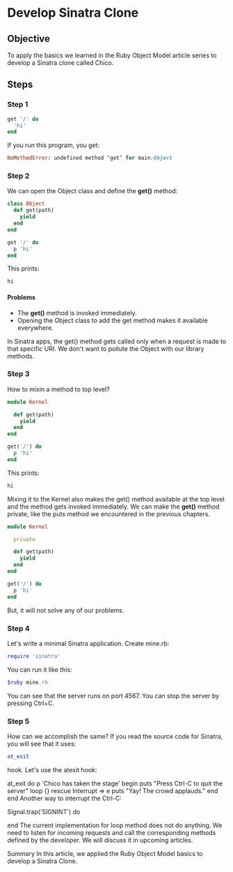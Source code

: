 # Develop Sinatra Clone

## Objective

To apply the basics we learned in the Ruby Object Model article series to develop a Sinatra clone called Chico.

## Steps

### Step 1

```ruby
get '/' do
  'hi'
end
```

If you run this program, you get:

```ruby
NoMethodError: undefined method ‘get’ for main:Object
```

### Step 2

We can open the Object class and define the **get()** method:

```ruby
class Object
  def get(path)
    yield
  end
end

get '/' do
  p 'hi'
end
```

This prints: 

```ruby
hi
```

#### Problems

* The **get()** method is invoked immediately.
* Opening the Object class to add the get method makes it available everywhere.

In Sinatra apps, the get() method gets called only when a request is made to that specific URI. We don't want to pollute the Object with our library methods.

### Step 3

How to mixin a method to top level?

```ruby
module Kernel

  def get(path)
    yield
  end
end

get('/') do
  p 'hi'
end
```

This prints: 

```ruby
hi
```

Mixing it to the Kernel also makes the get() method available at the top level and the method gets invoked immediately. We can make the **get()** method private, like the puts method we encountered in the previous chapters.

```ruby
module Kernel

  private

  def get(path)
    yield
  end
end

get('/') do
  p 'hi'
end
```

But, it will not solve any of our problems.

### Step 4

Let's write a minimal Sinatra application. Create mine.rb:

```ruby
require 'sinatra'
```

You can run it like this:

```ruby
$ruby mine.rb
```

You can see that the server runs on port 4567. You can stop the server by pressing Ctrl+C.

### Step 5

How can we accomplish the same? If you read the source code for Sinatra, you will see that it uses:

```ruby
at_exit
```

hook. Let's use the atexit hook:

at_exit do 
  p 'Chico has taken the stage' 
  begin
    puts "Press Ctrl-C to quit the server"
    loop {}
  rescue Interrupt => e
    puts "Yay! The crowd applauds."
  end
end
Another way to interrupt the Ctrl-C:

Signal.trap('SIGNINT') do

end 
The current implementation for loop method does not do anything. We need to listen for incoming requests and call the corresponding methods defined by the developer. We will discuss it in upcoming articles.

Summary
In this article, we applied the Ruby Object Model basics to develop a Sinatra Clone.